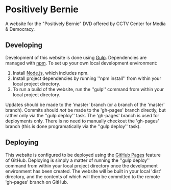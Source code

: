 Positively Bernie
=================

A website for the "Positively Bernie" DVD offered by CCTV Center for Media & Democracy.

Developing
----------

Development of this website is done using [Gulp](http://gulpjs.com/). Dependencies are managed with [npm](https://www.npmjs.com/). To set up your own local development environment:

1. Install [Node.js](https://nodejs.org/), which includes npm.
2. Install project dependencies by running ''npm install'' from within your local project directory.
3. To run a build of the website, run the ''gulp'' command from within your local project directory.

Updates should be made to the 'master' branch (or a branch of the 'master' branch). Commits should *not* be made to the 'gh-pages' branch directly, but rather only via the ''gulp deploy'' task. The 'gh-pages' branch is used for deployments only. There is no need to manually checkout the 'gh-pages' branch (this is done programatically via the ''gulp deploy'' task).

Deploying
---------

This website is configured to be deployed using the [GitHub Pages](https://pages.github.com/) 
feature of GitHub. Deploying is simply a matter of running the ''gulp deploy'' command from within your local project directory once the development environment has been created. The website will be built in your local 'dist' directory, and the contents of which will then be committed to the remote 'gh-pages' branch on GitHub.
